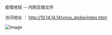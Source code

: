 疫情地球 -- 内附压缩文件

访问地址 ： http://10.14.14.14/virus_globe/index.html

![image](http://10.255.80.48/demoserver-admin/virus_globe/blob/master/images/yqearth.png) 